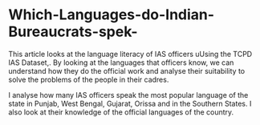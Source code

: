 # Which-Languages-do-Indian-Bureaucrats-spek-
This article looks at the language literacy of IAS officers uUsing the TCPD IAS Dataset,. By looking at the languages that officers know, we can understand how they do the official work and analyse their suitability to solve the problems of the people in their cadres. 

I analyse how many IAS officers speak the most popular language of the state in Punjab, West Bengal, Gujarat, Orissa and in the Southern States. I also look at their knowledge of the official languages of the country. 
